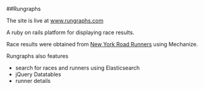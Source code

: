 ##Rungraphs

The site is live at <a href="http://www.rungraphs.com" target=_blank>www.rungraphs.com</a>

A ruby on rails platform for displaying race results.

Race results were obtained from <a href="http://web2.nyrrc.org/cgi-bin/start.cgi/aes-programs/results/resultsarchive.htm" target=_blank>New York Road Runners</a> using Mechanize.

Rungraphs also features
*   search for races and runners using Elasticsearch
*   jQuery Datatables
*   runner details